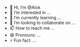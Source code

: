 - 👋 Hi, I’m @Alok
- 👀 I’m interested in ...
- 🌱 I’m currently learning ...
- 💞️ I’m looking to collaborate on ...
- 📫 How to reach me ...
- 😄 Pronouns: ...
- ⚡ Fun fact: ...

<!---
Alokmcu/Alokmcu is a ✨ special ✨ repository because its `README.md` (this file) appears on your GitHub profile.
You can click the Preview link to take a look at your changes.
--->
